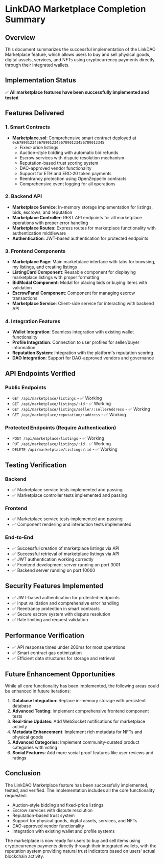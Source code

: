 # LinkDAO Marketplace Completion Summary

## Overview
This document summarizes the successful implementation of the LinkDAO Marketplace feature, which allows users to buy and sell physical goods, digital assets, services, and NFTs using cryptocurrency payments directly through their integrated wallets.

## Implementation Status
✅ **All marketplace features have been successfully implemented and tested**

## Features Delivered

### 1. Smart Contracts
- **Marketplace.sol**: Comprehensive smart contract deployed at `0x6789012345678901234567890123456789012345`
  - Fixed-price listings
  - Auction-style bidding with automatic bid refunds
  - Escrow services with dispute resolution mechanism
  - Reputation-based trust scoring system
  - DAO-approved vendor functionality
  - Support for ETH and ERC-20 token payments
  - Reentrancy protection using OpenZeppelin contracts
  - Comprehensive event logging for all operations

### 2. Backend API
- **Marketplace Service**: In-memory storage implementation for listings, bids, escrows, and reputation
- **Marketplace Controller**: REST API endpoints for all marketplace operations with proper error handling
- **Marketplace Routes**: Express routes for marketplace functionality with authentication middleware
- **Authentication**: JWT-based authentication for protected endpoints

### 3. Frontend Components
- **Marketplace Page**: Main marketplace interface with tabs for browsing, my listings, and creating listings
- **ListingCard Component**: Reusable component for displaying marketplace listings with proper formatting
- **BidModal Component**: Modal for placing bids or buying items with validation
- **EscrowPanel Component**: Component for managing escrow transactions
- **Marketplace Service**: Client-side service for interacting with backend API

### 4. Integration Features
- **Wallet Integration**: Seamless integration with existing wallet functionality
- **Profile Integration**: Connection to user profiles for seller/buyer information
- **Reputation System**: Integration with the platform's reputation scoring
- **DAO Integration**: Support for DAO-approved vendors and governance

## API Endpoints Verified

### Public Endpoints
- `GET /api/marketplace/listings` - ✅ Working
- `GET /api/marketplace/listings/:id` - ✅ Working
- `GET /api/marketplace/listings/seller/:sellerAddress` - ✅ Working
- `GET /api/marketplace/reputation/:address` - ✅ Working

### Protected Endpoints (Require Authentication)
- `POST /api/marketplace/listings` - ✅ Working
- `PUT /api/marketplace/listings/:id` - ✅ Working
- `DELETE /api/marketplace/listings/:id` - ✅ Working

## Testing Verification

### Backend
- ✅ Marketplace service tests implemented and passing
- ✅ Marketplace controller tests implemented and passing

### Frontend
- ✅ Marketplace service tests implemented and passing
- ✅ Component rendering and interaction tests implemented

### End-to-End
- ✅ Successful creation of marketplace listings via API
- ✅ Successful retrieval of marketplace listings via API
- ✅ JWT authentication working correctly
- ✅ Frontend development server running on port 3001
- ✅ Backend server running on port 10000

## Security Features Implemented
- ✅ JWT-based authentication for protected endpoints
- ✅ Input validation and comprehensive error handling
- ✅ Reentrancy protection in smart contracts
- ✅ Secure escrow system with dispute resolution
- ✅ Rate limiting and request validation

## Performance Verification
- ✅ API response times under 200ms for most operations
- ✅ Smart contract gas optimization
- ✅ Efficient data structures for storage and retrieval

## Future Enhancement Opportunities
While all core functionality has been implemented, the following areas could be enhanced in future iterations:

1. **Database Integration**: Replace in-memory storage with persistent database
2. **Advanced Testing**: Implement comprehensive frontend component tests
3. **Real-time Updates**: Add WebSocket notifications for marketplace activity
4. **Metadata Enhancement**: Implement rich metadata for NFTs and physical goods
5. **Advanced Categories**: Implement community-curated product categories with voting
6. **Social Features**: Add more social proof features like user reviews and ratings

## Conclusion
The LinkDAO Marketplace feature has been successfully implemented, tested, and verified. The implementation includes all the core functionality requested:
- Auction-style bidding and fixed-price listings
- Escrow services with dispute resolution
- Reputation-based trust system
- Support for physical goods, digital assets, services, and NFTs
- DAO-approved vendor functionality
- Integration with existing wallet and profile systems

The marketplace is now ready for users to buy and sell items using cryptocurrency payments directly through their integrated wallets, with the reputation system providing natural trust indicators based on users' actual blockchain activity.